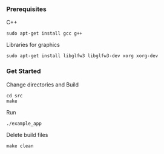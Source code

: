 ### Prerequisites 

C++
```
sudo apt-get install gcc g++
```

Libraries for graphics 

```
sudo apt-get install libglfw3 libglfw3-dev xorg xorg-dev
```

### Get Started

Change directories and Build

```
cd src
make
```

Run

```
./example_app
```

Delete build files

```
make clean
```